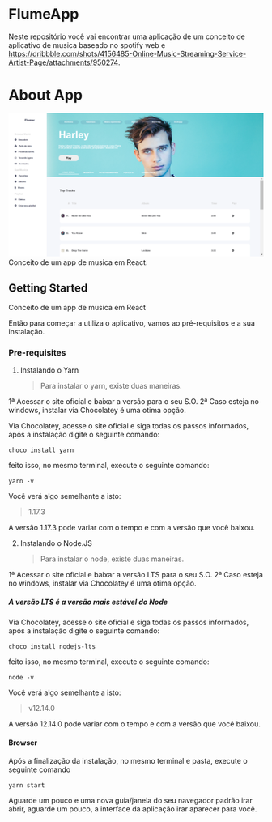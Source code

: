 # FlumeApp

Neste repositório você vai encontrar uma aplicação de um conceito de aplicativo de musica baseado no spotify web e https://dribbble.com/shots/4156485-Online-Music-Streaming-Service-Artist-Page/attachments/950274.

# About App
<img src="./show/cover.png">
Conceito de um app de musica em React.

## Getting Started

Conceito de um app de musica em React

Então para começar a utiliza o aplicativo, vamos ao pré-requisitos e a sua instalação.

### Pre-requisites

1.  Instalando o Yarn
    > Para instalar o yarn, existe duas maneiras.

1ª Acessar o site oficial e baixar a versão para o seu S.O.
2ª Caso esteja no windows, instalar via Chocolatey é uma otima opção.

Via Chocolatey, acesse o site oficial e siga todas os passos informados, após a instalação digite o seguinte comando:

```
choco install yarn
```

feito isso, no mesmo terminal, execute o seguinte comando:

```
yarn -v
```

Você verá algo semelhante a isto:

> 1.17.3

A versão 1.17.3 pode variar com o tempo e com a versão que você baixou.

2.  Instalando o Node.JS
    > Para instalar o node, existe duas maneiras.

1ª Acessar o site oficial e baixar a versão LTS para o seu S.O.
2ª Caso esteja no windows, instalar via Chocolatey é uma otima opção.

##### A versão LTS é a versão mais estável do Node

Via Chocolatey, acesse o site oficial e siga todas os passos informados, após a instalação digite o seguinte comando:

```
choco install nodejs-lts
```

feito isso, no mesmo terminal, execute o seguinte comando:

```
node -v
```

Você verá algo semelhante a isto:

> v12.14.0

A versão 12.14.0 pode variar com o tempo e com a versão que você baixou.

#### Browser

Após a finalização da instalação, no mesmo terminal e pasta, execute o seguinte comando

```
yarn start
```

Aguarde um pouco e uma nova guia/janela do seu navegador padrão irar abrir, aguarde um pouco, a interface da aplicação irar aparecer para você.

